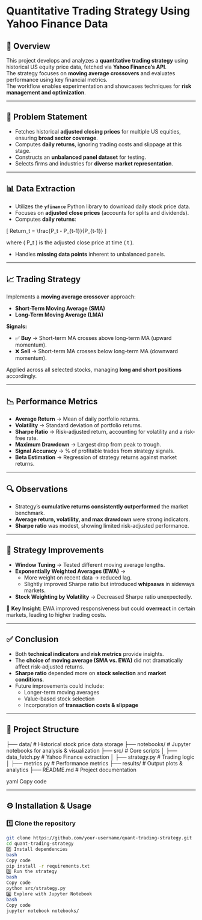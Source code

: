 # Quantitative Trading Strategy Using Yahoo Finance Data  

## 📌 Overview  
This project develops and analyzes a **quantitative trading strategy** using historical US equity price data, fetched via **Yahoo Finance’s API**.  
The strategy focuses on **moving average crossovers** and evaluates performance using key financial metrics.  
The workflow enables experimentation and showcases techniques for **risk management and optimization**.  

---

## 🎯 Problem Statement  
- Fetches historical **adjusted closing prices** for multiple US equities, ensuring **broad sector coverage**.  
- Computes **daily returns**, ignoring trading costs and slippage at this stage.  
- Constructs an **unbalanced panel dataset** for testing.  
- Selects firms and industries for **diverse market representation**.  

---

## 📊 Data Extraction  
- Utilizes the **`yfinance`** Python library to download daily stock price data.  
- Focuses on **adjusted close prices** (accounts for splits and dividends).  
- Computes **daily returns**:  

\[
Return_t = \frac{P_t - P_{t-1}}{P_{t-1}}
\]

where \( P_t \) is the adjusted close price at time \( t \).  

- Handles **missing data points** inherent to unbalanced panels.  

---

## 📈 Trading Strategy  
Implements a **moving average crossover** approach:  
- **Short-Term Moving Average (SMA)**  
- **Long-Term Moving Average (LMA)**  

**Signals:**  
- ✅ **Buy** → Short-term MA crosses above long-term MA (upward momentum).  
- ❌ **Sell** → Short-term MA crosses below long-term MA (downward momentum).  

Applied across all selected stocks, managing **long and short positions** accordingly.  

---

## 📉 Performance Metrics  
- **Average Return** → Mean of daily portfolio returns.  
- **Volatility** → Standard deviation of portfolio returns.  
- **Sharpe Ratio** → Risk-adjusted return, accounting for volatility and a risk-free rate.  
- **Maximum Drawdown** → Largest drop from peak to trough.  
- **Signal Accuracy** → % of profitable trades from strategy signals.  
- **Beta Estimation** → Regression of strategy returns against market returns.  

---

## 🔍 Observations  
- Strategy’s **cumulative returns consistently outperformed** the market benchmark.  
- **Average return, volatility, and max drawdown** were strong indicators.  
- **Sharpe ratio** was modest, showing limited risk-adjusted performance.  

---

## 🔧 Strategy Improvements  
- **Window Tuning** → Tested different moving average lengths.  
- **Exponentially Weighted Averages (EWA)** →  
  - More weight on recent data → reduced lag.  
  - Slightly improved Sharpe ratio but introduced **whipsaws** in sideways markets.  
- **Stock Weighting by Volatility** → Decreased Sharpe ratio unexpectedly.  

📌 **Key Insight**: EWA improved responsiveness but could **overreact** in certain markets, leading to higher trading costs.  

---

## ✅ Conclusion  
- Both **technical indicators** and **risk metrics** provide insights.  
- The **choice of moving average (SMA vs. EWA)** did not dramatically affect risk-adjusted returns.  
- **Sharpe ratio** depended more on **stock selection** and **market conditions**.  
- Future improvements could include:  
  - Longer-term moving averages  
  - Value-based stock selection  
  - Incorporation of **transaction costs & slippage**  

---

## 📂 Project Structure  
├── data/ # Historical stock price data storage
├── notebooks/ # Jupyter notebooks for analysis & visualization
├── src/ # Core scripts
│ ├── data_fetch.py # Yahoo Finance extraction
│ ├── strategy.py # Trading logic
│ ├── metrics.py # Performance metrics
├── results/ # Output plots & analytics
├── README.md # Project documentation

yaml
Copy code

---

## ⚙️ Installation & Usage  

### 1️⃣ Clone the repository  
```bash
git clone https://github.com/your-username/quant-trading-strategy.git
cd quant-trading-strategy
2️⃣ Install dependencies
bash
Copy code
pip install -r requirements.txt
3️⃣ Run the strategy
bash
Copy code
python src/strategy.py
4️⃣ Explore with Jupyter Notebook
bash
Copy code
jupyter notebook notebooks/
